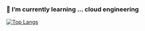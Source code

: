 ### 🌱 I’m currently learning ... cloud engineering



﻿[![Top Langs](https://github-readme-stats.vercel.app/api/top-langs/?username=윤규희&langs_count=5&layout=compact)](https://github.com/mandoo-it)
